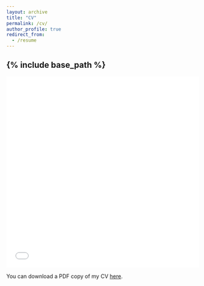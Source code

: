 ```yaml
---
layout: archive
title: "CV"
permalink: /cv/
author_profile: true
redirect_from:
  - /resume
---
```


{% include base_path %}
---

<iframe src="/files/casas_axel_cv.pdf" width="100%" height="500" frameborder="no" border="0" marginwidth="0" marginheight="0"></iframe>

You can download a PDF copy of my CV [here](/files/casas_axel_cv.pdf).

<!-- 

Education
======
* PhD in Comparative Neuroscience. Topic: Social Cognition in Pigeons supervised by Onur Güntürkün.
* B.S. in Psychology, Universidad de Buenos Aires, 2024 
* Google's Data Analytics Professional Certificate, 2022
* Diploma in Cognitive Neuroscience and Experimental Psychology, Universidad Abierta Interamericana, 2021
* Diploma in Biostatistics in R Environment, Universidad Nacional de Córdoba, 2021

---

## Work Experience  

### **PhD Candidate** (Since 2024)  
**[Ruhr-Universität Bochum](https://udesa.edu.ar/)**  
- **Topic:** social cognition, comparative neuroscience, computational ethology, fMRI.
- **Supervisor:** [Onur Güntürkün](https://www.bio.psy.ruhr-uni-bochum.de/bpsy/team/onur_guentuerkuen.html.en) 

### **Research Assistant** (Since 2022)  
**[Universidad de San Andrés (UdeSa)](https://udesa.edu.ar/)**  
- **Topic:** Chronotypes, sleep quality, daylight exposure, digital device use, time perception  
- **Supervisor:** [Diego Andrés Golombek](https://scholar.google.com/citations?user=PZMMfnYAAAAJ&hl=en) 

### **Research Assistant** (Since 2022)  
**[Universidad de San Andrés (UdeSa)](https://udesa.edu.ar/)**  
- **Topic:** Chronotypes, sleep quality, daylight exposure, digital device use, time perception  
- **Supervisor:** [Diego Andrés Golombek](https://scholar.google.com/citations?user=PZMMfnYAAAAJ&hl=en) 

### **Research Assistant** (Since 2022)  
**[Universidad de San Andrés (UdeSa)](https://udesa.edu.ar/)**  
- **Topic:** Chronotypes, sleep quality, daylight exposure, digital device use, time perception  
- **Supervisor:** [Diego Andrés Golombek](https://scholar.google.com/citations?user=PZMMfnYAAAAJ&hl=en)  

### **Research Assistant (internship)** (2022)  
**[Instituto de Biología y Medicina Experimental (IBYME)](https://www.ibyme.org.ar/)**  
- **Topic:** Time Perception, EEG  
- **Supervisor:** [Alberto Iorio](https://www.researchgate.net/profile/Alberto-Iorio-2)  

### **Research Assistant (internship)** (Since 2022)  
**[Instituto de Fisiología, Biología y Neurociencias (IFIBYNE)](https://ifibyne.fcen.uba.ar/)**  
- **Topic:** Decision-making  
- **Supervisor:** [Nicolás Fernandez Larrosa](https://orcid.org/0000-0002-7881-1765)  

### **CEO Member** (Since 2021)  
**[@neurotransmitiendo](https://www.neurotransmitiendo.org/)**  
- Working to grow one of the biggest neuroscience dissemination projects in Argentina.  

### **Digital Marketing Supervisor** (Since 2020)  
**[@neurotransmitiendo](https://www.neurotransmitiendo.org/)**  
- Creating newsletters about Neuroscience and Psychology.  

### **Events Supervisor** (Since 2021)  
**[@neurotransmitiendo](https://www.neurotransmitiendo.org/)**  
- Organizing talks, workshops, and events related to neuroscience.  

---

## Awards and Scholarships  

### **2022:**  
**Tsinghua Summer School Scholarship**  
- Awarded by the University of Buenos Aires, Argentina  

### **2015:**  
**Second Place Football Amateur League**  

### **2013-2015:**  
**First Prize High School Chess Tournament**  

---

## Conferences, Workshops, and Other Research Activities  

### **2022:**  
**Reality is not what it seems: Optical Illusions and Perception**  
- Workshop presented at the **XXV Congress of Scientific Psychology** in the University of Buenos Aires.  

**Light, Time and Behavior: Relationship between Daytime and Digital Light Exposure with Our Chronotypes**  
- Abstract presented at the **XXV Congress of Scientific Psychology** in the University of Buenos Aires.  

### **2021:**  
**Understanding Consciousness: Information Integration Theory and Global Neural Workspace Theory**  
- Workshop presented at the **XXV Congress of Scientific Psychology** in the University of Buenos Aires.  

**Our Clocks in Pandemic: A Study on the Disruption of Circadian Rhythms and its Relationship to Sunlight Exposure and Digital Device Use**  
- Poster presented at the **XXV Congress of Scientific Psychology** in the University of Buenos Aires.  
- Poster presented at the **Argentine Society in Neurosciences (SAN)**.  

**Can Aesthetic Judgments Be Subliminally Modulated? An Affective Priming Study Using Pupillometry**  
- Abstract presented at the **XXV Congress of Scientific Psychology** in the University of Buenos Aires.  

---

## Skills  

### 💻 Computing Skills:  
- Python (advanced), R (intermediate), PsychoPy (intermediate), Tableau (intermediate), SQL (intermediate), HTML (intermediate), Git (basic), CSS (basic), MATLAB (basic), JavaScript (basic)  

### 📚 Organization Skills:  
- Second Brain, Ultralearning, Advanced Obsidian skills, Advanced Zotero skills, reading, encoding, studying.  

### 🗺 Languages:  
- 🇪🇸 Spanish (native), 🇬🇧 English (advanced), 🇩🇪 German (A2)
- English 7.0 (C1) IELTS. [See certificate](https://drive.google.com/file/d/1r45B3tAw0LbBhNNXJqwonuip1Cw-gwlC/view)  
- German A2 Deutsch Welle. [See certificate](https://drive.google.com/file/d/13SvnRwbQa8rTO3McKpNqDC4VeQJcHxLh/view)  

### 🎸 Hobbies:  
- bird-watching, science communication, songwriting, piano, guitar, singing, photography  

---

## Publications  
<ul>{% for post in site.publications %}
    {% include archive-single-cv.html %}
{% endfor %}</ul>

---

## Talks  
<ul>{% for post in site.talks %}
    {% include archive-single-talk-cv.html %}
{% endfor %}</ul>

---

## Teaching  
<ul>{% for post in site.teaching %}
    {% include archive-single-cv.html %}
{% endfor %}</ul>

---

## Relevant Extracurricular Experience  

- Seminar Organizer at the **Argentine Association of Behavioral Science**  
- 'Argentinian Birds' Affiliate Membership  
- CEO Member in the **Student Movement for Scientific Psychology**, Buenos Aires, Argentina  
- Seminar Organizer at **"Cognitive Seminars"**, IFIBYNE, Argentina  
- APA Undergraduate Student Affiliate Membership  
- **Cognitive Science Society Membership**  

---

## See My 55 Extra Courses  

Learning and studying were always a big passion for me.  
I never felt satisfied with all the topics that I've been learning in my degree, so I decided to take advantage of extra academic formation from several resources: from subjects of other universities, to great online courses.  

---

* **Introducción a la Neurociencia Computacional**  
University Nacional de San Martín, August 2021  
[See certificate](https://drive.google.com/file/d/1infPpl-4CjLEcXrfpVbrgHC_6n5Me7Ma/view)

* **Introducción a la Neurociencia Cognitiva**  
Universidad Nacional de San Martín, August 2021  
[See certificate](https://drive.google.com/file/d/1W4AZcudoT6WBnFFUQKwThyymL6WIytq9/view)

* **Advanced Statistics**  
University of Buenos Aires, June 2021  
[See certificate](https://drive.google.com/file/d/1rDZWlEytk0ROyg4NFmZtkUqx61OkCS_N/view)

* **Neurofisiología Integrativa**  
University of Buenos Aires, November 2021  
There's no certificate, as I participated as a Visiting Student.  

* **Fisiología del Comportamiento Animal**  
University of Buenos Aires, June 2022  
There's no certificate, as I participated as a Visiting Student.  

* **Neurobiología de la Memoria**  
University of Buenos Aires, November 2022  
There's no certificate, as I participated as a Visiting Student.  

* **Capacitación para el Uso de Animales en Experimentación (CCUAE)**  
University of Buenos Aires, October 2021  
[See certificate](https://drive.google.com/file/d/1cRzptXyYQc5ayXksXRHAubG_mAKdLQBm/view)

* **Electroencefalografía y Video EEG**  
Sociedad Argentina de Electroencefalografía y Neurofisiología Clínica, July 2022  
[See certificate](https://drive.google.com/file/d/1sG7DTWCEfHpM7iI_5TxEjK16O1xyMIW9/view)

* **Introducción a la evaluación neuropsicológica**  
Neurotransmitiendo, September 2020  
[See certificate](https://drive.google.com/file/d/1ahOnurpZripQbsAxVsLx_tWljeqL8N_1/view)

* **Introducción a la Terapia Cognitivo Conductual**  
Neurotransmitiendo, November 2020  
[See certificate](https://drive.google.com/file/d/1luyKLu_NWxuuzpQd5olOYq1EvRMjnThl/view)

* **Psychological Therapy assistant**  
University of Buenos Aires, November 2019  
[See certificate](https://drive.google.com/file/d/1luyKLu_NWxuuzpQd5olOYq1EvRMjnThl/view)

* **Introducción a la Investigación en Neurociencias Cognitivas y Psicología Experimental**  
Neurotransmitiendo, November 2021  
[See certificate](https://drive.google.com/file/d/18DozYxmMu94NFLRb3nkT09ALK6H9UB9X/view)

* **Administración de Windows desde la Consola**  
Udemy, November 2021  
[See certificate](ude.my/UC-2e64a226-5c0c-4b66-b63d-1d47ef8185a9)

* **MATLAB Onramp**  
MathWorks, May 2022  
[See certificate](https://drive.google.com/file/d/1_FFEGaOR3nv6Zru66SY5oquuaOYbIFiF/view)

* **Supervised Machine Learning: Regression and Classification**  
deeplearning.ai, July 2022  
[See certificate](https://coursera.org/share/e0cc65d78b81fb93a993f12a43d3fdcd)

* **Fundamentals of Visualization with Tableau**  
University of California, Davis, June 2022  
[See certificate](https://coursera.org/share/dafa9eec2037253893d62c69de95a586)

* **SQL for Data Science**  
University of California, Davis, May 2022  
[See certificate](https://coursera.org/share/c2b9efd711bb553012161215752ed47c)

* **Mathematics for Machine Learning: Linear Algebra**  
Imperial College London, May 2022  
[See certificate](https://coursera.org/share/612c60320072e8e3907aa84186ebdeed)

* **Crash Course on Python**  
Google, March 2021  
[See certificate](https://coursera.org/share/e7f6dc705305f80f62cb8f7a995f8c71)

* **Python Data Structures**  
University of Michigan, April 2022  
[See certificate](https://coursera.org/share/82db308922f7f4d188bbabe5366b8d23)

* **Programming for Everybody (Getting Started with Python)**  
University of Michigan, March 2022  
[See certificate](https://coursera.org/share/8253c6f2b9f9c216a8d175963eb452cb)

* **Google Data Analytics Professional Certificate (8 courses total)**  
Google, February 2022  
[See certificate](https://coursera.org/share/37eca5d0227e8b0d672369bed484006c)

* **Python Project for Data Science**  
IBM, February 2022  
[See certificate](https://coursera.org/share/c423f52d153c5bfa0872cfe47563f066)

* **Synapses, Neurons and Brains**  
The Hebrew University of Jerusalem, June 2021  
[See certificate](https://coursera.org/share/98bd4cb0d617bf88696f83b187478744)

* **Python for Data Science, AI & Development**  
IBM, January 2022  
[See certificate](https://coursera.org/share/b25db12ec1bafa5c3f9b48ce3a88ab6c)

* **Biochemical Principles of Energy Metabolism**  
KAIST, April 2021  
[See certificate](https://coursera.org/share/14962395b10dbc9f6fdfc5c8dca63301)

* **Advanced Neurobiology I**  
Peking University, May 2021  
[See certificate](https://coursera.org/share/e2749af52f2e913bf2fe658b1046df0a)

* **From Disease to Genes and Back**  
University of Novosibirsk, January 2021  
[See certificate](https://coursera.org/share/65833ebaffc49a5f8a525c0dddb3dbe6)

* **Introduction to the Biology of Cancer**  
Johns Hopkins University, March 2021  
[See certificate](https://coursera.org/share/459ce0726f1d27be1aa40faa22df7e4d)

* **Genes and the Human Condition (From Behavior to Biotechnology)**  
University of Maryland, March 2021  
[See certificate](https://coursera.org/share/7e987f791757f47d252a967ade3c8079)

* **Understanding Cancer Metastasis**  
Johns Hopkins University, March 2021  
[See certificate](https://coursera.org/share/1096f604d02ec328f628a8bcd825abae)

* **DNA Decoded**  
McMaster University, February 2021  
[See certificate](https://coursera.org/share/40d759dd6faf874d4f9c6f2460cc085b)

* **Introduction to Marketing**  
University of Pennsylvania, February 2021  
[See certificate](https://coursera.org/share/195a7fd429fa1767e977c60ae18d85d4)

* **Astrobiology and the Search for Extraterrestrial Life**  
The University of Edinburgh, March 2021  
[See certificate](https://coursera.org/share/d867914eed1dc73e60cd081f9b6c841a)

* **Industrial Biotechnology**  
The University of Manchester, February 2021  
[See certificate](https://coursera.org/share/841340f40f1f817450e2f46d6c655922)

* **Psychological First Aid**  
Johns Hopkins University, February 2021  
[See certificate](https://coursera.org/share/195a7fd429fa1767e977c60ae18d85d4)

* **The Science of Stem Cells**  
American Museum of Natural History, February 2021  
[See certificate](https://coursera.org/share/bb891a7caa7d5da2eff630ade72a3c8a)

* **SARS-CoV-2 and Acute Respiratory Viral Infections**  
University of St. Petersburg, February 2021  
[See certificate](https://coursera.org/share/5543625ee4a69c18d833382313497967)

* **Sleep: Neurobiology, Medicine, and Society**  
University of Michigan, January 2021  
[See certificate](https://coursera.org/share/0815e12092ce508a2f3f613c39596fe6)

* **Bacteria and Chronic Infections**  
University of Copenhagen, January 2021  
[See certificate](https://coursera.org/share/582800a191c7346f2121a50b4525ea3c)

* **Classical Papers in Molecular Genetics**  
University of Geneva, January 2021  
[See certificate](https://coursera.org/share/a4eae27f940baefa63d4e6557540f6c6)

* **Introduction to Human Behavioral Genetics**  
University of Minnesota, January 2021  
[See certificate](https://coursera.org/share/d6c04918d7bf76db2c1287b89de159fb)

* **Microeconomics: When Markets Fail**  
University of Pennsylvania, December 2020  
[See certificate](https://coursera.org/share/f0d99d6f3fd9d472c78c7b39e4398f15)

* **Microeconomics: The Power of Markets**  
University of Pennsylvania, November 2020  
[See certificate](https://coursera.org/share/b3a9aca4c15f34ec14755fdc0d207393)

* **Circadian Clocks: How Rhythms Structure Life**  
Ludwig-Maximilians-Universität München (LMU), November 2020  
[See certificate](https://coursera.org/share/f4f66192eefb3a21c7087b129abcaa18)


* Neurobiología de la Memoria

University of Buenos Aires, November 2022

There's no certificate, as I participated as a Visiting Student. 

---

* Capacitación para el Uso de Animales en Experimentación (CCUAE)

University of Buenos Aires, October 2021

[See certificate](https://drive.google.com/file/d/1cRzptXyYQc5ayXksXRHAubG_mAKdLQBm/view)

---

* Electroencefalografía y Video EEG

Sociedad Argentina de Electroencefalografía y Neurofisiología Clínica, July 2022

[See certificate](https://drive.google.com/file/d/1sG7DTWCEfHpM7iI_5TxEjK16O1xyMIW9/view)

---

* Introducción a la evaluación neuropsicológica

Neurotransmitiendo, September 2020

[See certificate](https://drive.google.com/file/d/1ahOnurpZripQbsAxVsLx_tWljeqL8N_1/view)

---

* Introducción a la Terapia Cognitivo Conductual

Neurotransmitiendo, November 2020

[See certificate](https://drive.google.com/file/d/1luyKLu_NWxuuzpQd5olOYq1EvRMjnThl/view)

---

* Psychological Therapy assistant

University of Buenos Aires, November 2019

[See certificate](https://drive.google.com/file/d/1luyKLu_NWxuuzpQd5olOYq1EvRMjnThl/view)

---

* Introducción a la Investigación en Neurociencias Cognitivas y Psicología Experimental

Neurotransmitiendo, November 2021

[See certificate](https://drive.google.com/file/d/18DozYxmMu94NFLRb3nkT09ALK6H9UB9X/view)

---

* Administración de Windows desde la Consola

udemy, November 2021

[See certificate](ude.my/UC-2e64a226-5c0c-4b66-b63d-1d47ef8185a9)

---

* MATLAB Onramp

MathWorks, May 2022

[See certificate](https://drive.google.com/file/d/1_FFEGaOR3nv6Zru66SY5oquuaOYbIFiF/view)

---

* Supervised Machine Learning: Regression and Classification

deeplearning.ai, July 2022


[See certificate](https://coursera.org/share/e0cc65d78b81fb93a993f12a43d3fdcd)

---

* Fundamentals of Visualization with Tableau

Universit of California, Davis, June 2022


[See certificate](https://coursera.org/share/dafa9eec2037253893d62c69de95a586)

---

* SQL for Data Science

Universit of California, Davis, May 2022


[See certificate](https://coursera.org/share/c2b9efd711bb553012161215752ed47c)

---

* Mathematics for Machine Learning: Linear Algebra

Imperial College London, May 2022


[See certificate](https://coursera.org/share/612c60320072e8e3907aa84186ebdeed)

---

* Crash Course on Python

Google, March 2021


[See certificate](https://coursera.org/share/e7f6dc705305f80f62cb8f7a995f8c71)

---

* Python Data Structures

University of Michigan, April 2022


[See certificate](https://coursera.org/share/82db308922f7f4d188bbabe5366b8d23)

---

* Programming for Everybody (Getting Started with Python)

University of Michigan, March 2022


[See certificate](https://coursera.org/share/8253c6f2b9f9c216a8d175963eb452cb)

---

* Google Data Analytics Professional Certificate (composed of 8 courses in total)

Google, February 2022


[See certificate](https://coursera.org/share/37eca5d0227e8b0d672369bed484006c)

---

* Python Project for Data Science

IBM, February 2022


[See certificate](https://coursera.org/share/c423f52d153c5bfa0872cfe47563f066)

---

* Synapses, Neurons and Brains

The Hebrew University of Jerusalem, June 2021


[See certificate](https://coursera.org/share/98bd4cb0d617bf88696f83b187478744)

---

* Python for Data Science, AI & Development

IBM, January 2022


[See certificate](https://coursera.org/share/b25db12ec1bafa5c3f9b48ce3a88ab6c)

---

* Synapses, Neurons and Brains

The Hebrew University of Jerusalem, June 2021


[See certificate](https://coursera.org/share/98bd4cb0d617bf88696f83b187478744)

---

* Biochemical Principles of Energy Metabolism

KAIST, April 2021


[See certificate](https://coursera.org/share/14962395b10dbc9f6fdfc5c8dca63301)

---

* Advanced Neurobiology I

Peking University, May 2021


[See certificate](https://coursera.org/share/e2749af52f2e913bf2fe658b1046df0a)

---

* From Disease to Genes and Back

University of Novosibirsk, January 2021


[See certificate](https://coursera.org/share/65833ebaffc49a5f8a525c0dddb3dbe6)

---

* Introduction to the Biology of Cancer

Johns Hoplins University, March 2021


[See certificate](https://coursera.org/share/459ce0726f1d27be1aa40faa22df7e4d)

---

* Genes and the Human Condition (From Behavior to Biotechnology)

University of Maryland, March 2021


[See certificate](https://coursera.org/share/7e987f791757f47d252a967ade3c8079)

---

* Understanding Cancer Metastasis

Johna Hopkins University, March 2021


[See certificate](https://coursera.org/share/1096f604d02ec328f628a8bcd825abae)

---

* Genes and the Human Condition (From Behavior to Biotechnology)

University of Maryland, March 2021


[See certificate](https://coursera.org/share/7e987f791757f47d252a967ade3c8079)

---

* Understanding Cancer Metastasis

Johna Hopkins University, March 2021


[See certificate](https://coursera.org/share/1096f604d02ec328f628a8bcd825abae)

---

* DNA Decoded

McMaster University, Febraury 2021


[See certificate](https://coursera.org/share/40d759dd6faf874d4f9c6f2460cc085b)

---

* Introduction to Marketing

University of Pennsylvania, Febraury 2021


[See certificate](https://coursera.org/share/195a7fd429fa1767e977c60ae18d85d4)

---

* Astrobiology and the Search for Extraterrestrial Life

The University of Edinburgh, March 2021


[See certificate](https://coursera.org/share/d867914eed1dc73e60cd081f9b6c841a)

---

* Industrial Biotechnology

The University of Manchester, February 2021


[See certificate](https://coursera.org/share/841340f40f1f817450e2f46d6c655922)

---

* Psychological First Aid

Johns Hopkins University, Febraury 2021


[See certificate](https://coursera.org/share/195a7fd429fa1767e977c60ae18d85d4)

---

* The Science of Stem Cells

American Museum of Natural History, February 2021


[See certificate](https://coursera.org/share/bb891a7caa7d5da2eff630ade72a3c8a)

---

* SARS-CoV-2 and acute respiratory viral infections

University of San Petersburgh, February 2021


[See certificate](https://coursera.org/share/5543625ee4a69c18d833382313497967)

---

* Sleep: Neurobiology, Medicine, and Society

University of Michigan, January 2021


[See certificate](https://coursera.org/share/0815e12092ce508a2f3f613c39596fe6)

---

* Bacteria and Chronic Infections

University of Copenhagen, January 2021


[See certificate](https://coursera.org/share/582800a191c7346f2121a50b4525ea3c)

---

* Classical papers in molecular genetics

University of Ginebra, January 2021


[See certificate](https://coursera.org/share/a4eae27f940baefa63d4e6557540f6c6)

---

* Introduction to Human Behavioral Genetics

University of Minnesota, January 2021


[See certificate](https://coursera.org/share/d6c04918d7bf76db2c1287b89de159fb)

---

* Microeconomics: When Markets Fail

University of Pennsylvania, December 2020

[See certificate](https://coursera.org/share/f0d99d6f3fd9d472c78c7b39e4398f15)

---

* Microeconomics: The Power of Markets

University of Pennsylvania, November 2020

[See certificate](https://coursera.org/share/b3a9aca4c15f34ec14755fdc0d207393)

---

* Circadian clocks: how rhythms structure life

Ludwig-Maximilians-Universität München (LMU), November 2020

[See certificate](https://coursera.org/share/f4f66192eefb3a21c7087b129abcaa18)

-->